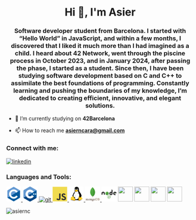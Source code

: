 <h1 align="center">Hi 👋, I'm Asier</h1>
<h3 align="center">Software developer student from Barcelona. I started with “Hello World” in JavaScript, and within a few months, I discovered that I liked it much more than I had imagined as a child. I heard about 42 Network, went through the piscine process in October 2023, and in January 2024, after passing the phase, I started as a student. Since then, I have been studying software development based on C and C++ to assimilate the best foundations of programming.
Constantly learning and pushing the boundaries of my knowledge, I’m dedicated to creating efficient, innovative, and elegant solutions. 
</h3>

- 🔭 I’m currently studying on **42Barcelona**

- 📫 How to reach me **asierncara@gmail.com**

<h3 align="left">Connect with me:</h3>
<p align="left">
<a href="https://www.linkedin.com/in/asiernc" target="_blank">
  <img width="50" height="50" src="https://img.icons8.com/color/50/linkedin.png" alt="linkedin"/>
</a>
</p>

<h3 align="left">Languages and Tools:</h3>
<p align="left"> 
  <a href="https://www.cprogramming.com/" target="_blank" rel="noreferrer">
    <img src="https://raw.githubusercontent.com/devicons/devicon/master/icons/c/c-original.svg" alt="c" width="40" height="40"/>
  </a>
  <a href="https://www.w3schools.com/cpp/" target="_blank" rel="noreferrer">
    <img src="https://raw.githubusercontent.com/devicons/devicon/master/icons/cplusplus/cplusplus-original.svg" alt="cplusplus" width="40" height="40"/>
  </a>
  <a href="https://git-scm.com/" target="_blank" rel="noreferrer">
    <img src="https://www.vectorlogo.zone/logos/git-scm/git-scm-icon.svg" alt="git" width="40" height="40"/>
  </a>
  <a href="https://developer.mozilla.org/en-US/docs/Web/JavaScript" target="_blank" rel="noreferrer">
    <img src="https://raw.githubusercontent.com/devicons/devicon/master/icons/javascript/javascript-original.svg" alt="javascript" width="40" height="40"/>
  </a>
  <a href="https://www.linux.org/" target="_blank" rel="noreferrer">
    <img src="https://raw.githubusercontent.com/devicons/devicon/master/icons/linux/linux-original.svg" alt="linux" width="40" height="40"/>
  </a>
  <a href="https://www.mongodb.com/" target="_blank" rel="noreferrer">
    <img src="https://raw.githubusercontent.com/devicons/devicon/master/icons/mongodb/mongodb-original-wordmark.svg" alt="mongodb" width="40" height="40"/>
  </a>
  <a>
    <img src="https://raw.githubusercontent.com/devicons/devicon/master/icons/nodejs/nodejs-original-wordmark.svg" alt="nodejs" width="40" height="40"/>
  </a>
  <a>
    <img src="https://cdn.jsdelivr.net/gh/devicons/devicon@latest/icons/azuresqldatabase/azuresqldatabase-original.svg" width="40" height="40" />
  </a>
  <a>
    <img src="https://cdn.jsdelivr.net/gh/devicons/devicon@latest/icons/postgresql/postgresql-original-wordmark.svg" width="40" height="40" />
  </a>
  <a>
    <img src="https://cdn.jsdelivr.net/gh/devicons/devicon@latest/icons/django/django-plain.svg" width="40" height="40" />
  </a>
  <a>
    <img src="https://cdn.jsdelivr.net/gh/devicons/devicon@latest/icons/postman/postman-original.svg" width="40" height="40" />      
  </a>
</p>

<p><img align="left" src="https://github-readme-stats.vercel.app/api/top-langs?username=asiernc&show_icons=true&locale=en&layout=compact" alt="asiernc" /></p>
